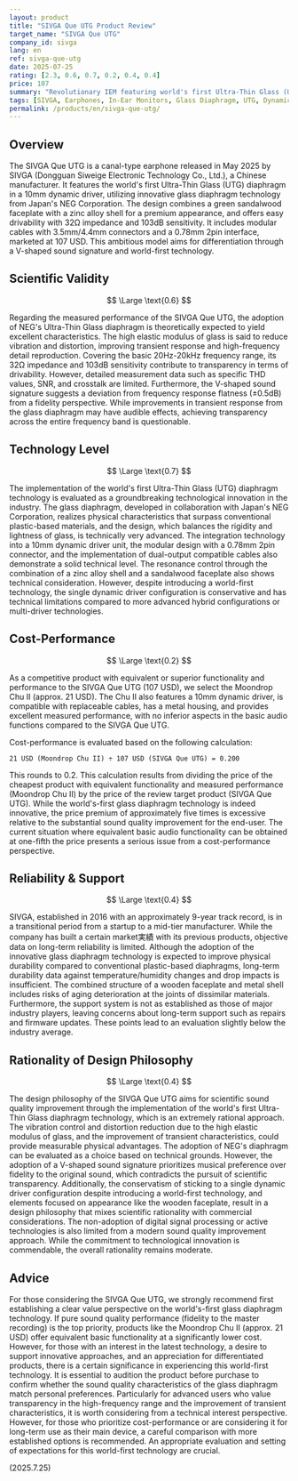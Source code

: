 ```yaml
---
layout: product
title: "SIVGA Que UTG Product Review"
target_name: "SIVGA Que UTG"
company_id: sivga
lang: en
ref: sivga-que-utg
date: 2025-07-25
rating: [2.3, 0.6, 0.7, 0.2, 0.4, 0.4]
price: 107
summary: "Revolutionary IEM featuring world's first Ultra-Thin Glass (UTG) diaphragm. Achieves high technology level through NEG glass diaphragm, but significantly inferior cost-performance due to existence of low-priced competitors with equivalent functionality."
tags: [SIVGA, Earphones, In-Ear Monitors, Glass Diaphragm, UTG, Dynamic]
permalink: /products/en/sivga-que-utg/
---
```


## Overview

The SIVGA Que UTG is a canal-type earphone released in May 2025 by SIVGA (Dongguan Siweige Electronic Technology Co., Ltd.), a Chinese manufacturer. It features the world's first Ultra-Thin Glass (UTG) diaphragm in a 10mm dynamic driver, utilizing innovative glass diaphragm technology from Japan's NEG Corporation. The design combines a green sandalwood faceplate with a zinc alloy shell for a premium appearance, and offers easy drivability with 32Ω impedance and 103dB sensitivity. It includes modular cables with 3.5mm/4.4mm connectors and a 0.78mm 2pin interface, marketed at 107 USD. This ambitious model aims for differentiation through a V-shaped sound signature and world-first technology.

## Scientific Validity

$$ \Large \text{0.6} $$

Regarding the measured performance of the SIVGA Que UTG, the adoption of NEG's Ultra-Thin Glass diaphragm is theoretically expected to yield excellent characteristics. The high elastic modulus of glass is said to reduce vibration and distortion, improving transient response and high-frequency detail reproduction. Covering the basic 20Hz-20kHz frequency range, its 32Ω impedance and 103dB sensitivity contribute to transparency in terms of drivability. However, detailed measurement data such as specific THD values, SNR, and crosstalk are limited. Furthermore, the V-shaped sound signature suggests a deviation from frequency response flatness (±0.5dB) from a fidelity perspective. While improvements in transient response from the glass diaphragm may have audible effects, achieving transparency across the entire frequency band is questionable.

## Technology Level

$$ \Large \text{0.7} $$

The implementation of the world's first Ultra-Thin Glass (UTG) diaphragm technology is evaluated as a groundbreaking technological innovation in the industry. The glass diaphragm, developed in collaboration with Japan's NEG Corporation, realizes physical characteristics that surpass conventional plastic-based materials, and the design, which balances the rigidity and lightness of glass, is technically very advanced. The integration technology into a 10mm dynamic driver unit, the modular design with a 0.78mm 2pin connector, and the implementation of dual-output compatible cables also demonstrate a solid technical level. The resonance control through the combination of a zinc alloy shell and a sandalwood faceplate also shows technical consideration. However, despite introducing a world-first technology, the single dynamic driver configuration is conservative and has technical limitations compared to more advanced hybrid configurations or multi-driver technologies.

## Cost-Performance

$$ \Large \text{0.2} $$

As a competitive product with equivalent or superior functionality and performance to the SIVGA Que UTG (107 USD), we select the Moondrop Chu II (approx. 21 USD). The Chu II also features a 10mm dynamic driver, is compatible with replaceable cables, has a metal housing, and provides excellent measured performance, with no inferior aspects in the basic audio functions compared to the SIVGA Que UTG.

Cost-performance is evaluated based on the following calculation:

`21 USD (Moondrop Chu II) ÷ 107 USD (SIVGA Que UTG) = 0.200`

This rounds to 0.2. This calculation results from dividing the price of the cheapest product with equivalent functionality and measured performance (Moondrop Chu II) by the price of the review target product (SIVGA Que UTG). While the world's-first glass diaphragm technology is indeed innovative, the price premium of approximately five times is excessive relative to the substantial sound quality improvement for the end-user. The current situation where equivalent basic audio functionality can be obtained at one-fifth the price presents a serious issue from a cost-performance perspective.

## Reliability & Support

$$ \Large \text{0.4} $$

SIVGA, established in 2016 with an approximately 9-year track record, is in a transitional period from a startup to a mid-tier manufacturer. While the company has built a certain market実績 with its previous products, objective data on long-term reliability is limited. Although the adoption of the innovative glass diaphragm technology is expected to improve physical durability compared to conventional plastic-based diaphragms, long-term durability data against temperature/humidity changes and drop impacts is insufficient. The combined structure of a wooden faceplate and metal shell includes risks of aging deterioration at the joints of dissimilar materials. Furthermore, the support system is not as established as those of major industry players, leaving concerns about long-term support such as repairs and firmware updates. These points lead to an evaluation slightly below the industry average.

## Rationality of Design Philosophy

$$ \Large \text{0.4} $$

The design philosophy of the SIVGA Que UTG aims for scientific sound quality improvement through the implementation of the world's first Ultra-Thin Glass diaphragm technology, which is an extremely rational approach. The vibration control and distortion reduction due to the high elastic modulus of glass, and the improvement of transient characteristics, could provide measurable physical advantages. The adoption of NEG's diaphragm can be evaluated as a choice based on technical grounds. However, the adoption of a V-shaped sound signature prioritizes musical preference over fidelity to the original sound, which contradicts the pursuit of scientific transparency. Additionally, the conservatism of sticking to a single dynamic driver configuration despite introducing a world-first technology, and elements focused on appearance like the wooden faceplate, result in a design philosophy that mixes scientific rationality with commercial considerations. The non-adoption of digital signal processing or active technologies is also limited from a modern sound quality improvement approach. While the commitment to technological innovation is commendable, the overall rationality remains moderate.

## Advice

For those considering the SIVGA Que UTG, we strongly recommend first establishing a clear value perspective on the world's-first glass diaphragm technology. If pure sound quality performance (fidelity to the master recording) is the top priority, products like the Moondrop Chu II (approx. 21 USD) offer equivalent basic functionality at a significantly lower cost. However, for those with an interest in the latest technology, a desire to support innovative approaches, and an appreciation for differentiated products, there is a certain significance in experiencing this world-first technology. It is essential to audition the product before purchase to confirm whether the sound quality characteristics of the glass diaphragm match personal preferences. Particularly for advanced users who value transparency in the high-frequency range and the improvement of transient characteristics, it is worth considering from a technical interest perspective. However, for those who prioritize cost-performance or are considering it for long-term use as their main device, a careful comparison with more established options is recommended. An appropriate evaluation and setting of expectations for this world-first technology are crucial.

(2025.7.25)

